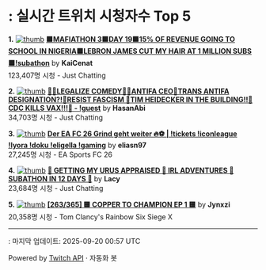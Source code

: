# : 실시간 트위치 시청자수 Top 5

**1.** [![thumb](https://static-cdn.jtvnw.net/previews-ttv/live_user_kaicenat-320x180.jpg)](https://twitch.tv/KaiCenat)
**[🟩MAFIATHON 3🟩DAY 19🟩15% OF REVENUE GOING TO SCHOOL IN NIGERIA🟩LEBRON JAMES CUT MY HAIR AT 1 MILLION SUBS🟩!subathon](https://twitch.tv/KaiCenat)** by **KaiCenat**<br>123,407명 시청  - Just Chatting

**2.** [![thumb](https://static-cdn.jtvnw.net/previews-ttv/live_user_hasanabi-320x180.jpg)](https://twitch.tv/HasanAbi)
**[🙅‍♂️LEGALIZE COMEDY🙅‍♂️ANTIFA CEO🚨TRANS ANTIFA DESIGNATION?!🚨RESIST FASCISM 🚨TIM HEIDECKER IN THE BUILDING!!🚨CDC KILLS VAX!!!🚨 - !guest](https://twitch.tv/HasanAbi)** by **HasanAbi**<br>34,703명 시청  - Just Chatting

**3.** [![thumb](https://static-cdn.jtvnw.net/previews-ttv/live_user_eliasn97-320x180.jpg)](https://twitch.tv/eliasn97)
**[Der EA FC 26 Grind geht weiter 🔥⚽️ | !tickets  !iconleague !lyora !doku !eligella !gaming](https://twitch.tv/eliasn97)** by **eliasn97**<br>27,245명 시청  - EA Sports FC 26

**4.** [![thumb](https://static-cdn.jtvnw.net/previews-ttv/live_user_lacy-320x180.jpg)](https://twitch.tv/Lacy)
**[🔴 GETTING MY URUS APPRAISED 🔴 IRL ADVENTURES 🔴 SUBATHON IN 12 DAYS 🔴](https://twitch.tv/Lacy)** by **Lacy**<br>23,684명 시청  - Just Chatting

**5.** [![thumb](https://static-cdn.jtvnw.net/previews-ttv/live_user_jynxzi-320x180.jpg)](https://twitch.tv/Jynxzi)
**[[263/365] 🟨 COPPER TO CHAMPION EP 1 🟨](https://twitch.tv/Jynxzi)** by **Jynxzi**<br>20,358명 시청  - Tom Clancy's Rainbow Six Siege X


---
: 마지막 업데이트: 2025-09-20 00:57 UTC

Powered by [Twitch API](https://dev.twitch.tv/docs/api/reference) · 자동화 봇